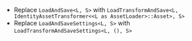 - Replace `LoadAndSave<L, S>` with `LoadTransformAndSave<L, IdentityAssetTransformer<<L as AssetLoader>::Asset>, S>`
- Replace `LoadAndSaveSettings<L, S>` with `LoadTransformAndSaveSettings<L, (), S>`
